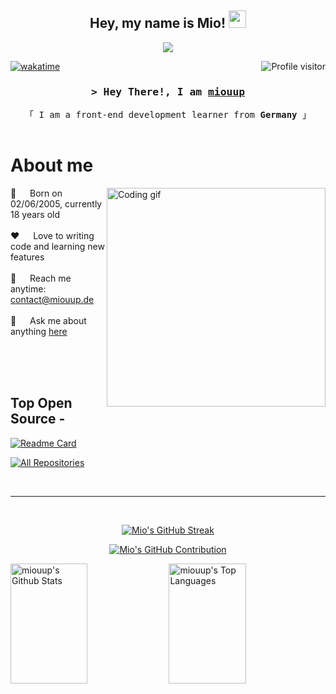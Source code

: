 
<h2 align="center">
  Hey, my name is Mio!
  <img src="https://cdn.discordapp.com/attachments/1109604665777197066/1114644368352084008/hello.gif" width="28">
</h2>

 <p align="center">
        <a href="https://github.com/miouup"><img src="https://readme-typing-svg.herokuapp.com?font=Lexend+Deca&pause=1000&color=A77CF7&center=true&vCenter=true&width=380&height=45&lines=Currently+learning+Front-End;Always+learning+new+things"></a>
    </p>



<a href="https://komarev.com/ghpvc/?username=miouup">
  <img align="right" src="https://komarev.com/ghpvc/?username=miouup&label=Visitors&color=0e75b6&style=flat" alt="Profile visitor" />
</a>


[![wakatime](https://wakatime.com/badge/user/8faf78a6-5bf2-4fbc-8cfb-3e4ca34fa1d0.svg)](https://wakatime.com/@8faf78a6-5bf2-4fbc-8cfb-3e4ca34fa1d0)

<!-- Intro  -->
<h3 align="center">
        <samp>&gt; Hey There!, I am
                <b><a target="_blank" href="https://miouup.de/">miouup</a></b>
        </samp>
</h3>


<p align="center"> 
  <samp>
    「 I am a front-end development learner from <b>Germany</b> 」
    <br>
    <br>
  </samp>
</p>

<!-- About Section -->
 # About me
 
<p>
 <img align="right" width="350" src="/assets/programmer.gif" alt="Coding gif" />
  
 🎂 &emsp; Born on 02/06/2005, currently 18 years old <br/><br/>
 ❤️ &emsp; Love to writing code and learning new features<br/><br/>
 📧 &emsp; Reach me anytime: contact@miouup.de<br/><br/>
 💬 &emsp; Ask me about anything [here](https://github.com/miouup/miouup/issues)

</p>

<br/>
<br/>
<br/>

## Top Open Source -
[![Readme Card](https://github-readme-stats.vercel.app/api/pin/?username=miouup&repo=miouup.github.io&border_color=7F3FBF&bg_color=0D1117&title_color=C9D1D9&text_color=8B949E&icon_color=7F3FBF)](https://github.com/miouup/miouup.github.io)

<p align="left">
  <a href="https://github.com/alsiam?tab=repositories" target="_blank"><img alt="All Repositories" title="All Repositories" src="https://img.shields.io/badge/-All%20Repos-2962FF?style=for-the-badge&logo=koding&logoColor=white"/></a>
</p>

<br/>
<hr/>
<br/>

<p align="center">
  <a href="https://github.com/miouup">
    <img src="https://github-readme-streak-stats.herokuapp.com/?user=miouup&theme=radical&border=7F3FBF&background=0D1117" alt="Mio's GitHub Streak"/>
  </a>
</p>

<p align="center">
  <a href="https://github.com/miouup">
    <img src="https://github-profile-summary-cards.vercel.app/api/cards/profile-details?username=miouup&theme=radical" alt="Mio's GitHub Contribution"/>
  </a>
</p>

<a> 
    <a href="https://github.com/miouup"><img alt="miouup's Github Stats" src="https://denvercoder1-github-readme-stats.vercel.app/api?username=miouup&show_icons=true&count_private=true&theme=react&border_color=7F3FBF&bg_color=0D1117&title_color=F85D7F&icon_color=F8D866" height="192px" width="49.5%"/></a>
  <a href="https://github.com/miouup"><img alt="miouup's Top Languages" src="https://denvercoder1-github-readme-stats.vercel.app/api/top-langs/?username=miouup&langs_count=8&layout=compact&theme=react&border_color=7F3FBF&bg_color=0D1117&title_color=F85D7F&icon_color=F8D866" height="192px" width="49.5%"/></a>
  <br/>
</a>
